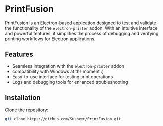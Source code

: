 # PrintFusion

PrintFusion is an Electron-based application designed to test and validate the functionality of the `electron-printer` addon. With an intuitive interface and powerful features, it simplifies the process of debugging and verifying printing workflows for Electron applications.

## Features
- Seamless integration with the `electron-printer` addon
- compatibility with Windows at the moment :)
- Easy-to-use interface for testing print operations
- Logs and debugging tools for enhanced troubleshooting

## Installation
Clone the repository:
```bash
git clone https://github.com/Susheer/PrintFusion.git